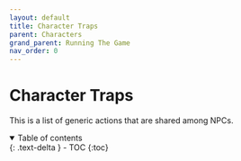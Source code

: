 ```yaml
---
layout: default
title: Character Traps
parent: Characters
grand_parent: Running The Game
nav_order: 0
---
```


# Character Traps
This is a list of generic actions that are shared among NPCs.

<details open markdown="block">
  <summary>
    Table of contents
  </summary>
  {: .text-delta }
- TOC
{:toc}
</details>

